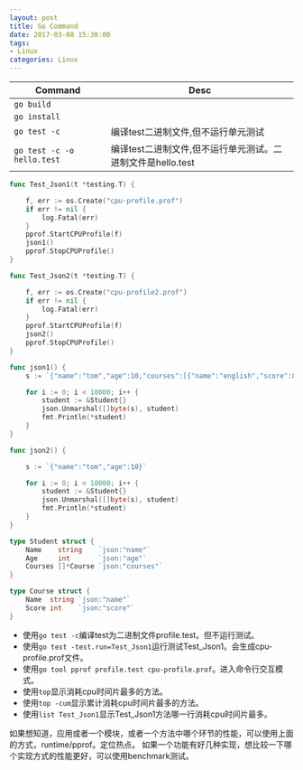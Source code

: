 ```yaml
---
layout: post
title: Go Command
date: 2017-03-08 15:30:00
tags:
- Linux
categories: Linux
---
```



|                   Command                     |                             Desc                                        |
| --------------------------------------------- | ----------------------------------------------------------------------- |
| `go build`                                    |                                                                         |
| `go install`                                  |                                                                         |
| `go test -c`                                  | 编译test二进制文件,但不运行单元测试                                        |
| `go test -c -o hello.test`                    | 编译test二进制文件,但不运行单元测试。二进制文件是hello.test                 |





```go
func Test_Json1(t *testing.T) {

	f, err := os.Create("cpu-profile.prof")
	if err != nil {
		log.Fatal(err)
	}
	pprof.StartCPUProfile(f)
	json1()
	pprof.StopCPUProfile()
}

func Test_Json2(t *testing.T) {

	f, err := os.Create("cpu-profile2.prof")
	if err != nil {
		log.Fatal(err)
	}
	pprof.StartCPUProfile(f)
	json2()
	pprof.StopCPUProfile()
}

func json1() {
	s := `{"name":"tom","age":10,"courses":[{"name":"english","score":80},{"name":"math","score":90},{"name":"math","score":70}]}`

	for i := 0; i < 10000; i++ {
		student := &Student{}
		json.Unmarshal([]byte(s), student)
		fmt.Println(*student)
	}
}

func json2() {

	s := `{"name":"tom","age":10}`

	for i := 0; i < 10000; i++ {
		student := &Student{}
		json.Unmarshal([]byte(s), student)
		fmt.Println(*student)
	}
}

type Student struct {
	Name    string    `json:"name"`
	Age     int       `json:"age"`
	Courses []*Course `json:"courses"`
}

type Course struct {
	Name  string `json:"name"`
	Score int    `json:"score"`
}

```

* 使用`go test -c`编译test为二进制文件profile.test。但不运行测试。
* 使用`go test -test.run=Test_Json1`运行测试Test_Json1。会生成cpu-profile.prof文件。
* 使用`go tool pprof profile.test cpu-profile.prof`。进入命令行交互模式。
* 使用`top`显示消耗cpu时间片最多的方法。
* 使用`top -cum`显示累计消耗cpu时间片最多的方法。
* 使用`list Test_Json1`显示Test_Json1方法哪一行消耗cpu时间片最多。




如果想知道，应用或者一个模块，或者一个方法中哪个环节的性能，可以使用上面的方式，runtime/pprof。定位热点。
如果一个功能有好几种实现，想比较一下哪个实现方式的性能更好，可以使用benchmark测试。









